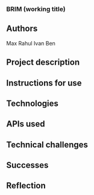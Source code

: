 ### BRIM (working title)

## Authors
Max
Rahul
Ivan
Ben

## Project description

## Instructions for use

## Technologies

## APIs used

## Technical challenges

## Successes 

## Reflection

## 